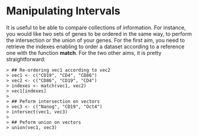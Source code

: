 # Manipulating Intervals


It is useful to be able to compare collections of information. For instance, you would like two sets of genes to be ordered in the same way, to perform the intersection or the union of your genes. For the first aim, you need to retrieve the indexes enabling to order a dataset according to a reference one with the function **match**. For the two other aims, it is pretty straightforward:


```
> ## Re-ordering vec1 according to vec2
> vec1 <- c("CD19", "CD4", "CD86")
> vec2 <- c("CD86", "CD19", "CD4")
> indexes <- match(vec1, vec2)
> vec1[indexes]
>
> ## Peform intersection on vectors
> vec3 <- c("Nanog", "CD19", "Oct4")
> intersect(vec1, vec3)
>
> ## Peform union on vectors
> union(vec1, vec3)
```
